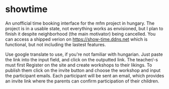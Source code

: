 # showtime
An unofficial time booking interface for the mfm project in hungary.
The project is in a usable state, not everything works as envisioned, but I plan to finish it despite neighborhood (the main motivator) being cancelled.
You can access a shipped verion on https://show-time.ddns.net which is functional, but not including the lastest features.

Use google translate to use, if you're not familiar with hungarian. Just paste the link into the input field, and click on the outputted link.
The teacher/-s must first Register on the site and create workshops to their likings. To publish them click on the invite button and choose the workshop and input the participant emails.
Each participant will be sent an email, which provides an invite link where the parents can confirm participation of their children.
